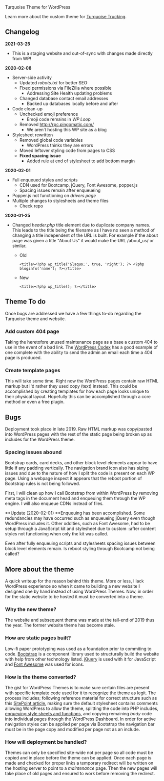 Turquoise Theme for WordPress

Learn more about the custom theme for [Turquoise Trucking](https://turquoisetruck.com).



## Changelog

**2021-03-25**

* This is a staging website and out-of-sync with changes made directly from WP!

**2020-02-08**

* Server-side activity
  * Updated *robots.txt* for better SEO
  * Fixed permissions via FileZilla where possible
    * Addressing Site Health updating problems
  * Changed database contact email addresses
    * Backed up databases locally before and after
* Code clean-up
  * Unchecked emoji preference
    * Emoji code remains in *WP Loop* 
  * Removed http://rpc.pingomatic.com/
    * We aren't hosting this WP site as a blog
* Stylesheet rewritten
  * Removed global code variables
    * WordPress thinks they are errors
  * Moved leftover styling code from pages to CSS
  * **Fixed spacing issue**
    * Added rule at end of stylesheet to add bottom margin



**2020-02-01**

* Full enqueued styles and scripts
  * CDN used for Bootcamp, jQuery, Font Awesome, popper.js
  * Spacing issues remain after enqueueing 
* Popper.js not functioning on *drivers page*
* Multiple changes to stylesheets and theme files
  * Check repo



**2020-01-25**

* Changed *header.php* title element due to duplicate company names. This leads to the title being the filename as I have no seen a method of changing a title independent of the URL is built. For example if the about page was given a title "About Us" it would make the URL /about_us/ or similar.

  * Old

    ```php+HTML
    <title><?php wp_title('&laquo;', true, 'right'); ?> <?php bloginfo('name'); ?></title>
    ```

  * New

    ```php+HTML
    <title><?php wp_title(); ?></title>
    ```

  

## Theme To do

Once bugs are addressed we have a few things to-do regarding the Turquoise theme and website.

### Add custom 404 page

Taking the heretofore unused maintenance page as a base a custom 404 to use in the event of a bad link. The [WordPress Codex](https://codex.wordpress.org/Creating_an_Error_404_Page) has a good example of one complete with the ability to send the admin an email each time a 404 page is produced. 

### Create template pages

This will take some time. Right now the WordPress pages contain raw HTML markup but I'd rather they used copy (text) instead. This could be accomplished by creating templates for how each page looks unique to their physical layout. Hopefully this can be accomplished through a core method or even a free plugin.  



## Bugs

Deployment took place in late 2019. Raw HTML markup was copy/pasted into WordPress pages with the rest of the static page being broken up as includes for the WordPress theme.

### Spacing issues abound

Bootstrap cards, card decks, and other block level elements appear to have little if any padding vertically. The navigation brand icon also has sizing issues and due to the nature of how I split the code is present on each WP page. Using a webpage inspect it appears that the reboot portion of Bootstrap rules is not being followed. 

First, I will clean up how I call Bootstrap from within WordPress by removing meta tags in the document head and enqueuing them through the WP engine. I will also enqueue CDNs instead of files.

**Update (2020-02-01) **Enqueuing has been accomplished. Some redundancies may have occurred such as enqueueing jQuery even though WordPress includes it. Other oddities, such as Font Awesome, had to be setup through a JavaScript kit and stylesheet due to custom ::after content styles not functioning when only the kit was called.

Even after fully enqueuing scripts and stylesheets spacing issues between block level elements remain. Is reboot styling through Bootcamp not being called?



## More about the theme

A quick writeup for the reason behind this theme. More or less, I lack WordPress experience so when it came to building a new website I designed one by hand instead of using WordPress Themes. Now, in order for the static website to be hosted it must be converted into a theme.

### Why the new theme?

The website and subsequent theme was made at the tail-end of 2019 thus the year. The former website theme has become stale. 

### How are static pages built?

Low-fi paper prototyping was used as a foundation prior to commiting to code. [Bootstrap](https://getbootstrap.com/) is a component library used to structurally build the website with help from other technology listed. [jQuery](https://jquery.com/) is used with it for JavaScript and [Font Awesome](https://fontawesome.com/) was used for icons.

[Bootstrap]: https://getbootstrap.com/
[Font Awesome]: https://fontawesome.com/
[jQuery]: https://jquery.com/

### How is the theme converted?

The gist for WordPress Themes is to make sure certain files are present with specific template code used for it to recognize the theme as legit. The process includes; following reference material for correct structure such as this [SitePoint article](https://www.sitepoint.com/bootstrap-wordpress-theme-integration/), making sure the default stylesheet contains comments allowing WordPress to allow the theme, splitting the code into PHP includes, [enqueuing style sheets and functions](https://developer.wordpress.org/reference/functions/wp_enqueue_style/), and copying remaining *body* code into individual pages through the WordPress Dashboard. In order for active navigation styles can be applied per page via Bootstrap the navigation bar must be in the page copy and modified per page not as an include.


### How will deployment be handled?

Themes can only be specified site-wide not per page so all code must be copied and in place before the theme can be applied. Once each page is made and checked for proper links a temporary redirect will be written on the hosting server to point to a *maintenance* page. Then the new pages will take place of old pages and ensured to work before removing the redirect. 

